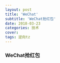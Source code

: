 ```yaml
---
layout: post
title: 'WeChat'
subtitle: 'WeChat抢红包'
date: 2018-03-23
categories: 技术
cover: 
tags: 逆向tz
---
```


### WeChat抢红包

